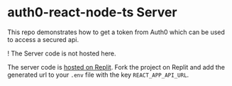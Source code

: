 # auth0-react-node-ts Server

This repo demonstrates how to get a token from Auth0 which can be used to access a secured api.

! The Server code is not hosted here.

The server code is [hosted on Replit](https://replit.com/@DomVinyard/checkauth#index.js). Fork the project on Replit and add the generated url to your `.env` file with the key `REACT_APP_API_URL`.
